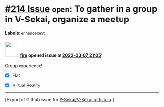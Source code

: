 # [\#214 Issue](https://github.com/V-Sekai/V-Sekai.github.io/issues/214) `open`: To gather in a group in V-Sekai, organize a meetup
**Labels**: `enhancement`


#### <img src="https://avatars.githubusercontent.com/u/32321?u=c2e06a3d2b49a467aa907e54aa259516440267cc&v=4" width="50">[fire](https://github.com/fire) opened issue at [2022-03-07 21:05](https://github.com/V-Sekai/V-Sekai.github.io/issues/214):

Group experience!

- [x] Flat
- [x] Virtual Reality




-------------------------------------------------------------------------------



[Export of Github issue for [V-Sekai/V-Sekai.github.io](https://github.com/V-Sekai/V-Sekai.github.io).]
